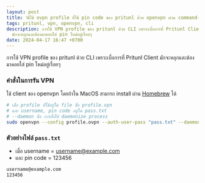 ```yaml
---
layout: post
title: วิธีใช้ ovpn profile ที่ใช้ pin code ของ pritunl ด้วย openvpn ผ่าน command-line
tags: pritunl, vpn, openvpn, cli
description: การใช้ VPN profile ของ pritunl ด้วย CLI เพราะเบื่อการที่ Pritunl Client
  มักจะหลุกและต้องมาคอยใส่ pin ใหม่อยู่เรื่อยๆ
date: 2024-04-17 16:47 +0700
---
```


การใช้ VPN profile ของ pritunl ด้วย CLI เพราะเบื่อการที่ Pritunl Client มักจะหลุกและต้องมาคอยใส่ pin ใหม่อยู่เรื่อยๆ

### คำสั่งในการรัน VPN

ใช้ client ของ openvpn โดยถ้าใน MacOS สามารถ install ผ่าน [Homebrew](https://formulae.brew.sh/formula/openvpn) ได้

```sh
# เมื่อ profile ที่ใช้อยู่ใน file ชื่อ profile.vpn
# และ username, pin code อยู่ใน pass.txt
# --daemon คือ การสั่งให้ daemonize process
sudo openvpn --config profile.ovpn --auth-user-pass "pass.txt" --daemon
```

### ตัวอย่างไฟล์ `pass.txt`

- เมื่อ username = username@example.com
- และ pin code = 123456

```sh
username@example.com
123456
```
